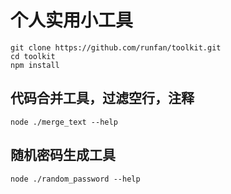 # 个人实用小工具

```shell
git clone https://github.com/runfan/toolkit.git
cd toolkit
npm install
```
## 代码合并工具，过滤空行，注释
```shell
node ./merge_text --help
```

## 随机密码生成工具
```shell
node ./random_password --help
```